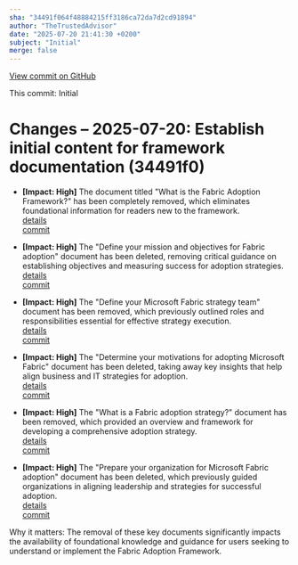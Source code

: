 ```yaml
---
sha: "34491f064f48884215ff3186ca72da7d2cd91894"
author: "TheTrustedAdvisor"
date: "2025-07-20 21:41:30 +0200"
subject: "Initial"
merge: false
---
```


[View commit on GitHub](https://github.com/TheTrustedAdvisor/FabricAdoptionFramework/commit/34491f064f48884215ff3186ca72da7d2cd91894)

This commit: Initial

# Changes – 2025-07-20: Establish initial content for framework documentation (34491f0)

- **[Impact: High]** The document titled "What is the Fabric Adoption Framework?" has been completely removed, which eliminates foundational information for readers new to the framework.  
  [details](/docs/about/changes/2025-07-20-what-is-the-fabric-adoption-framework)  
  [commit](https://github.com/TheTrustedAdvisor/FabricAdoptionFramework/commit/34491f064f48884215ff3186ca72da7d2cd91894)

- **[Impact: High]** The "Define your mission and objectives for Fabric adoption" document has been deleted, removing critical guidance on establishing objectives and measuring success for adoption strategies.  
  [details](/docs/methodologies/1-strategy/changes/2025-07-20-define-your-mission-and-objectives)  
  [commit](https://github.com/TheTrustedAdvisor/FabricAdoptionFramework/commit/34491f064f48884215ff3186ca72da7d2cd91894)

- **[Impact: High]** The "Define your Microsoft Fabric strategy team" document has been removed, which previously outlined roles and responsibilities essential for effective strategy execution.  
  [details](/docs/methodologies/1-strategy/changes/2025-07-20-define-your-strategy-team)  
  [commit](https://github.com/TheTrustedAdvisor/FabricAdoptionFramework/commit/34491f064f48884215ff3186ca72da7d2cd91894)

- **[Impact: High]** The "Determine your motivations for adopting Microsoft Fabric" document has been deleted, taking away key insights that help align business and IT strategies for adoption.  
  [details](/docs/methodologies/1-strategy/changes/2025-07-20-determine-your-motivations)  
  [commit](https://github.com/TheTrustedAdvisor/FabricAdoptionFramework/commit/34491f064f48884215ff3186ca72da7d2cd91894)

- **[Impact: High]** The "What is a Fabric adoption strategy?" document has been removed, which provided an overview and framework for developing a comprehensive adoption strategy.  
  [details](/docs/methodologies/1-strategy/changes/2025-07-20-overview)  
  [commit](https://github.com/TheTrustedAdvisor/FabricAdoptionFramework/commit/34491f064f48884215ff3186ca72da7d2cd91894)

- **[Impact: High]** The "Prepare your organization for Microsoft Fabric adoption" document has been deleted, which previously guided organizations in aligning leadership and strategies for successful adoption.  
  [details](/docs/methodologies/1-strategy/changes/2025-07-20-prepare-your-organization)  
  [commit](https://github.com/TheTrustedAdvisor/FabricAdoptionFramework/commit/34491f064f48884215ff3186ca72da7d2cd91894)

Why it matters: The removal of these key documents significantly impacts the availability of foundational knowledge and guidance for users seeking to understand or implement the Fabric Adoption Framework.
